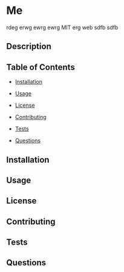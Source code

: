 # Me
  
  

  rdeg
  erwg
  ewrg
  ewrg
  MIT
  erg
  web
  sdfb
  sdfb

  ## Description
  
  ## Table of Contents
  
  * [Installation](#installation)
  
  * [Usage](#usage)
  
  * [License](#license)
  
  * [Contributing](#contributing)
  
  * [Tests](#tests)
  
  * [Questions](#questions)
  
  ## Installation
  
  ## Usage
  
  ## License
  
  ## Contributing
  
  ## Tests
  
  ## Questions